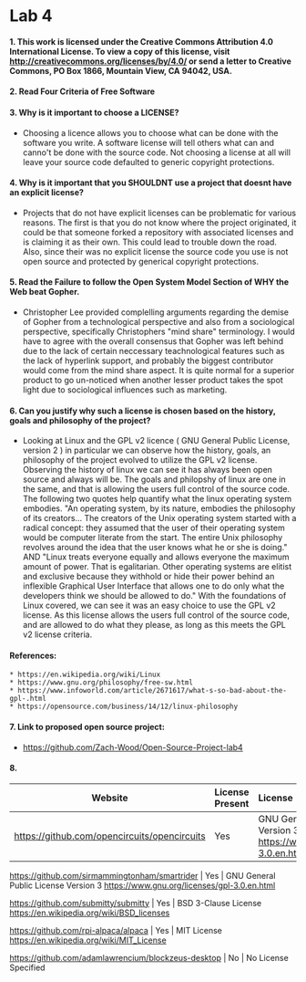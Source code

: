 # Lab 4

#### 1. This work is licensed under the Creative Commons Attribution 4.0 International License. To view a copy of this license, visit http://creativecommons.org/licenses/by/4.0/ or send a letter to Creative Commons, PO Box 1866, Mountain View, CA 94042, USA.


####  2. Read Four Criteria of Free Software



####  3. Why is it important to choose a LICENSE?
* Choosing a licence allows you to choose what can be done with the software you write. A software license will tell others what can and canno't be done with the    source code. Not choosing a license at all will leave your source code defaulted to generic copyright protections. 
    
    
####  4. Why is it important that you SHOULDNT use a project that doesnt have an explicit license?
* Projects that do not have explicit licenses can be problematic for various reasons. The first is that you do not know where the project originated, it could be that someone forked a repository with associated licenses and is claiming it as their own. This could lead to trouble down the road. Also, since their was no explicit license the source code you use is not open source and protected by generical copyright protections. 
    
    
    
####  5. Read the Failure to follow the Open System Model Section of WHY the Web beat Gopher.
* Christopher Lee provided complelling arguments regarding the demise of Gopher from a technological perspective and also from a sociological perspective, specifically Christophers "mind share" terminology. I would have to agree with the overall consensus that Gopher was left behind due to the lack of certain neccessary teachnological features such as the lack of hyperlink support, and probably the biggest contributor would come from the mind share aspect. It is quite normal for a superior product to go un-noticed when another lesser product takes the spot light due to sociological influences such as marketing. 
    
    
    
####  6. Can you justify why such a license is chosen based on the history, goals and philosophy of the project?
*  Looking at Linux and the GPL v2 licence ( GNU General Public License, version 2 ) in particular we can observe how the history, goals, an philosophy of the project evolved to utilize the GPL v2 license. Observing the history of linux we can see it has always been open source and always will be. The goals and philopshy of linux are one in the same, and that is allowing the users full control of the source code. The following two quotes help quantify what the linux operating system embodies. "An operating system, by its nature, embodies the philosophy of its creators... The creators of the Unix operating system started with a radical concept: they assumed that the user of their operating system would be computer literate from the start. The entire Unix philosophy revolves around the idea that the user knows what he or she is doing." AND "Linux treats everyone equally and allows everyone the maximum amount of power. That is egalitarian. Other operating systems are elitist and exclusive because they withhold or hide their power behind an inflexible Graphical User Interface that allows one to do only what the developers think we should be allowed to do." With the foundations of Linux covered, we can see it was an easy choice to use the GPL v2 license. As this license allows the users full control of the source code, and are allowed to do what they please, as long as this meets the GPL v2 license criteria.
    
 ####    References:
    * https://en.wikipedia.org/wiki/Linux
    * https://www.gnu.org/philosophy/free-sw.html
    * https://www.infoworld.com/article/2671617/what-s-so-bad-about-the-gpl-.html
    * https://opensource.com/business/14/12/linux-philosophy


#### 7. Link to proposed open source project: 
* https://github.com/Zach-Wood/Open-Source-Project-lab4

      



####  8. 

Website | License Present | License
---------|:----------|:-------
https://github.com/opencircuits/opencircuits | Yes | GNU General Public License Version 3 https://www.gnu.org/licenses/gpl-3.0.en.html

https://github.com/sirmammingtonham/smartrider | Yes | GNU General Public License Version 3 https://www.gnu.org/licenses/gpl-3.0.en.html

https://github.com/submitty/submitty | Yes | BSD 3-Clause License https://en.wikipedia.org/wiki/BSD_licenses

https://github.com/rpi-alpaca/alpaca | Yes | MIT License https://en.wikipedia.org/wiki/MIT_License

https://github.com/adamlawrencium/blockzeus-desktop | No | No License Specified 

